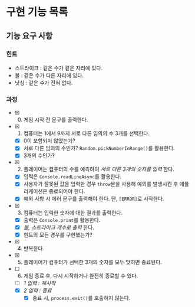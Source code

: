 # 구현 기능 목록

## 기능 요구 사항

### 힌트

- 스트라이크 : 같은 수가 같은 자리에 있다.
- 볼 : 같은 수가 다른 자리에 있다.
- 낫싱 : 같은 수가 전혀 없다.

### 과정

- [x] 0. 게임 시작 전 문구를 출력한다.
- [x] 1. 컴퓨터는 1에서 9까지 서로 다른 임의의 수 3개를 선택한다.
  - [x] 0이 포함되지 않았는가?
  - [x] 서로 다른 임의의 수인가? `Random.pickNumberInRange()`를 활용한다.
  - [x] 3개의 수인가?
- [x] 2. 플레이어는 컴퓨터의 수를 예측하여 _서로 다른 3개의 숫자를 입력_ 한다.
  - [x] 입력은 `Console.readLineAsync`를 활용한다.
  - [x] 사용자가 잘못된 값을 입력한 경우 `throw`문을 사용해 예외를 발생시킨 후 애플리케이션은 종료되어야 한다.
  - [x] 예외 사항 시 에러 문구를 출력해야 한다. 단, `[ERROR]`로 시작한다.
- [x] 3. 컴퓨터는 입력한 숫자에 대한 결과를 출력한다.
  - [x] 출력은 `Console.print`를 활용한다.
  - [x] _볼, 스트라이크 개수로 출력_ 한다.
  - [x] 힌트의 모든 경우를 구현했는가?
- [x] 4. 반복한다.
- [x] 5. 플레이어가 컴퓨터가 선택한 3개의 숫자를 모두 맞히면 종료된다.
- [ ] 6. 게임 종료 후, 다시 시작하거나 완전히 종료할 수 있다.
  - [ ] _1 입력 : 재시작_
  - [x] _2 입력 : 종료_
    - [x] 종료 시, `process.exit()`를 호출하지 않는다.
